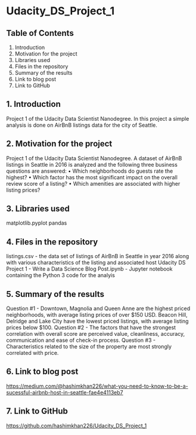 # Udacity_DS_Project_1

## Table of Contents
1. Introduction
2. Motivation for the project
3. Libraries used
4. Files in the repository
5. Summary of the results
6. Link to blog post
7. Link to GitHub

## 1. Introduction
Project 1 of the Udacity Data Scientist Nanodegree. In this project a simple analysis is done on AirBnB listings data for the city of Seattle.

## 2. Motivation for the project
Project 1 of the Udacity Data Scientist Nanodegree. A dataset of AirBnB listings in Seattle in 2016 is analyzed and the following three business questions are answered:
•	Which neighborhoods do guests rate the highest?
•	Which factor has the most significant impact on the overall review score of a listing?
•	Which amenities are associated with higher listing prices?

## 3. Libraries used
matplotlib.pyplot
pandas

## 4. Files in the repository
listings.csv - the data set of listings of AirBnB in Seattle in year 2016 along with various characteristics of the listing and associated host
Udacity DS Project 1 - Write a Data Science Blog Post.ipynb - Jupyter notebook containing the Python 3 code for the analyis

## 5. Summary of the results
Question #1 - Downtown, Magnolia and Queen Anne are the highest priced neighborhoods, with average listing prices of over $150 USD. Beacon Hill, Delridge and Lake City have the lowest priced listings, with average listing prices below $100. 
Question #2 - The factors that have the strongest correlation with overall score are perceived value, cleanliness, accuracy, communication and ease of check-in process.
Question #3 - Characteristics related to the size of the property are most strongly correlated with price.

## 6. Link to blog post
https://medium.com/@hashimkhan226/what-you-need-to-know-to-be-a-sucessful-airbnb-host-in-seattle-fae4e4113eb7

## 7. Link to GitHub
https://github.com/hashimkhan226/Udacity_DS_Project_1
